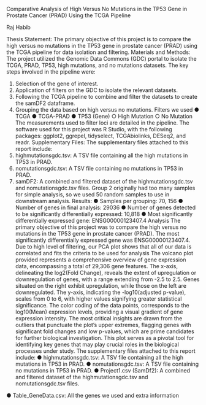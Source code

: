 Comparative Analysis of High Versus No Mutations in the TP53 Gene in Prostate Cancer (PRAD) Using the TCGA Pipeline

Raj Habib

Thesis Statement: The primary objective of this project is to compare the high versus no mutations in the TP53 gene in prostate cancer (PRAD) using the TCGA pipeline for data isolation and filtering.
Materials and Methods: The project utilized the Genomic Data Commons (GDC) portal to isolate the TCGA, PRAD, TP53, high mutations, and no mutations datasets. The key steps involved in the pipeline were:
1.	Selection of the gene of interest.
2.	Application of filters on the GDC to isolate the relevant datasets.
3.	Following the TCGA pipeline to combine and filter the datasets to create the samDF2 dataframe.
4.	Grouping the data based on high versus no mutations.
Filters we used
●	TCGA
●	TCGA-PRAD
●	TP53 (Gene)
○	High Mutation
○	No Mutation
The measurements used to filter loci are detailed in the pipeline. The software used for this project was R Studio, with the following packages: ggplot2, ggrepel, tidyselect, TCGAbiolinks, DESeq2, and readr.
Supplementary Files: The supplementary files attached to this report include:
1.	highmutationsgdc.tsv: A TSV file containing all the high mutations in TP53 in PRAD.
2.	nomutationsgdc.tsv: A TSV file containing no mutations in TP53 in PRAD.
3.	samDF2: A combined and filtered dataset of the highmutationsgdc.tsv and nomutationsgdc.tsv files.
Group 2 originally had too many samples for simple analysis, so we used 50 random samples to use in downstream analysis.
Results:
●	Samples per grouping: 70, 156
●	Number of genes in final analysis: 29036
●	Number of genes detected to be significantly differentially expressed: 10,818
●	Most significantly differentially expressed gene: ENSG00000123407.4
Analysis
The primary objective of this project was to compare the high versus no mutations in the TP53 gene in prostate cancer (PRAD). The most significantly differentially expressed gene was ENSG00000123407.4. Due to high level of filtering, our PCA plot shows that all of our data is correlated and fits the criteria to be used for analysis
The volcano plot provided represents a comprehensive overview of gene expression data, encompassing a total of 29,306 gene features. The x-axis, delineating the log2(Fold Change), reveals the extent of upregulation or downregulation of genes, with a range extending from -2.5 to 2.5. Genes situated on the right exhibit upregulation, while those on the left are downregulated. The y-axis, indicating the -log10(adjusted p-value), scales from 0 to 6, with higher values signifying greater statistical significance. The color coding of the data points, corresponds to the log10(Mean) expression levels, providing a visual gradient of gene expression intensity. The most critical insights are drawn from the outliers that punctuate the plot’s upper extremes, flagging genes with significant fold changes and low p-values, which are prime candidates for further biological investigation. This plot serves as a pivotal tool for identifying key genes that may play crucial roles in the biological processes under study. 
The supplementary files attached to this report include:
●	highmutationsgdc.tsv: A TSV file containing all the high mutations in TP53 in PRAD.
●	nomutationsgdc.tsv: A TSV file containing no mutations in TP53 in PRAD.
●	Project1.csv (SamDf2): A combined and filtered dataset of the highmutationsgdc.tsv and nomutationsgdc.tsv files.

●	Table_GeneData.csv: All the genes we used and extra information
